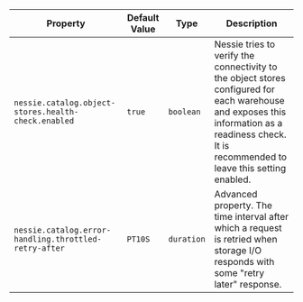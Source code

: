 | Property | Default Value | Type | Description |
|----------|---------------|------|-------------|
| `nessie.catalog.object-stores.health-check.enabled` | `true` | `boolean` | Nessie tries to verify the connectivity to the object stores configured for each warehouse and  exposes this information as a readiness check.  It is recommended to leave this setting enabled. |
| `nessie.catalog.error-handling.throttled-retry-after` | `PT10S` | `duration` | Advanced property. The time interval after which a request is retried when storage I/O responds  with some "retry later" response.  |

